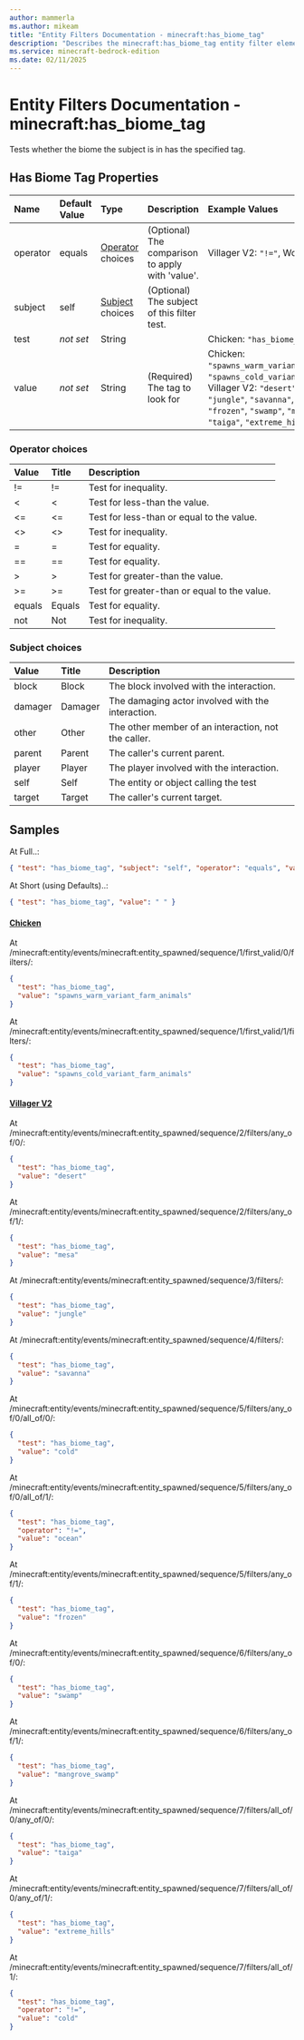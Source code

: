 ```yaml
---
author: mammerla
ms.author: mikeam
title: "Entity Filters Documentation - minecraft:has_biome_tag"
description: "Describes the minecraft:has_biome_tag entity filter element"
ms.service: minecraft-bedrock-edition
ms.date: 02/11/2025 
---
```


# Entity Filters Documentation - minecraft:has_biome_tag

Tests whether the biome the subject is in has the specified tag.


## Has Biome Tag Properties

|Name       |Default Value |Type |Description |Example Values |
|:----------|:-------------|:----|:-----------|:------------- |
| operator | equals | [Operator](#operator-choices) choices | (Optional) The comparison to apply with 'value'. | Villager V2: `"!="`, Wolf: `"not"` | 
| subject | self | [Subject](#subject-choices) choices | (Optional) The subject of this filter test. |  | 
| test | *not set* | String |  | Chicken: `"has_biome_tag"` | 
| value | *not set* | String | (Required) The tag to look for | Chicken: `"spawns_warm_variant_farm_animals"`, `"spawns_cold_variant_farm_animals"`, Villager V2: `"desert"`, `"mesa"`, `"jungle"`, `"savanna"`, `"cold"`, `"ocean"`, `"frozen"`, `"swamp"`, `"mangrove_swamp"`, `"taiga"`, `"extreme_hills"` | 

### Operator choices

|Value       |Title |Description |
|:-----------|:-----|:-----------|
| != | != | Test for inequality.|
| < | < | Test for less-than the value.|
| <= | <= | Test for less-than or equal to the value.|
| <> | <> | Test for inequality.|
| = | = | Test for equality.|
| == | == | Test for equality.|
| > | > | Test for greater-than the value.|
| >= | >= | Test for greater-than or equal to the value.|
| equals | Equals | Test for equality.|
| not | Not | Test for inequality.|

### Subject choices

|Value       |Title |Description |
|:-----------|:-----|:-----------|
| block | Block | The block involved with the interaction.|
| damager | Damager | The damaging actor involved with the interaction.|
| other | Other | The other member of an interaction, not the caller.|
| parent | Parent | The caller's current parent.|
| player | Player | The player involved with the interaction.|
| self | Self | The entity or object calling the test|
| target | Target | The caller's current target.|

## Samples

At Full..: 

```json
{ "test": "has_biome_tag", "subject": "self", "operator": "equals", "value": " " }
```

At Short (using Defaults)..: 

```json
{ "test": "has_biome_tag", "value": " " }
```

#### [Chicken](https://github.com/Mojang/bedrock-samples/tree/preview/behavior_pack/entities/chicken.json)

At /minecraft:entity/events/minecraft:entity_spawned/sequence/1/first_valid/0/filters/: 

```json
{
  "test": "has_biome_tag",
  "value": "spawns_warm_variant_farm_animals"
}
```

At /minecraft:entity/events/minecraft:entity_spawned/sequence/1/first_valid/1/filters/: 

```json
{
  "test": "has_biome_tag",
  "value": "spawns_cold_variant_farm_animals"
}
```

#### [Villager V2](https://github.com/Mojang/bedrock-samples/tree/preview/behavior_pack/entities/villager_v2.json)

At /minecraft:entity/events/minecraft:entity_spawned/sequence/2/filters/any_of/0/: 

```json
{
  "test": "has_biome_tag",
  "value": "desert"
}
```

At /minecraft:entity/events/minecraft:entity_spawned/sequence/2/filters/any_of/1/: 

```json
{
  "test": "has_biome_tag",
  "value": "mesa"
}
```

At /minecraft:entity/events/minecraft:entity_spawned/sequence/3/filters/: 

```json
{
  "test": "has_biome_tag",
  "value": "jungle"
}
```

At /minecraft:entity/events/minecraft:entity_spawned/sequence/4/filters/: 

```json
{
  "test": "has_biome_tag",
  "value": "savanna"
}
```

At /minecraft:entity/events/minecraft:entity_spawned/sequence/5/filters/any_of/0/all_of/0/: 

```json
{
  "test": "has_biome_tag",
  "value": "cold"
}
```

At /minecraft:entity/events/minecraft:entity_spawned/sequence/5/filters/any_of/0/all_of/1/: 

```json
{
  "test": "has_biome_tag",
  "operator": "!=",
  "value": "ocean"
}
```

At /minecraft:entity/events/minecraft:entity_spawned/sequence/5/filters/any_of/1/: 

```json
{
  "test": "has_biome_tag",
  "value": "frozen"
}
```

At /minecraft:entity/events/minecraft:entity_spawned/sequence/6/filters/any_of/0/: 

```json
{
  "test": "has_biome_tag",
  "value": "swamp"
}
```

At /minecraft:entity/events/minecraft:entity_spawned/sequence/6/filters/any_of/1/: 

```json
{
  "test": "has_biome_tag",
  "value": "mangrove_swamp"
}
```

At /minecraft:entity/events/minecraft:entity_spawned/sequence/7/filters/all_of/0/any_of/0/: 

```json
{
  "test": "has_biome_tag",
  "value": "taiga"
}
```

At /minecraft:entity/events/minecraft:entity_spawned/sequence/7/filters/all_of/0/any_of/1/: 

```json
{
  "test": "has_biome_tag",
  "value": "extreme_hills"
}
```

At /minecraft:entity/events/minecraft:entity_spawned/sequence/7/filters/all_of/1/: 

```json
{
  "test": "has_biome_tag",
  "operator": "!=",
  "value": "cold"
}
```
